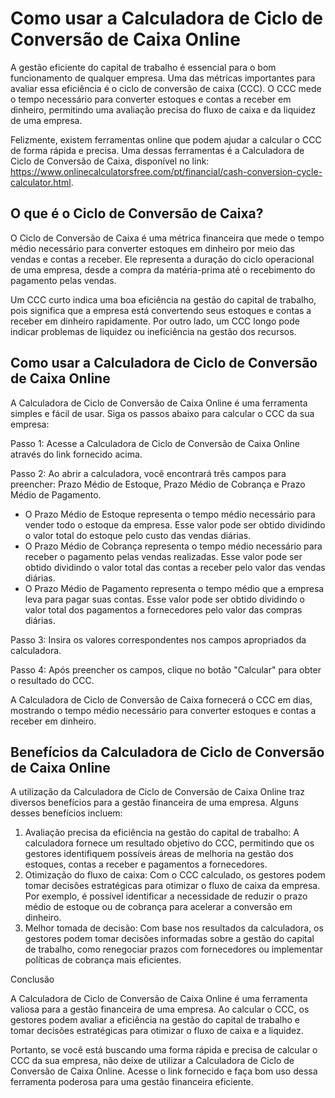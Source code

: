 Como usar a Calculadora de Ciclo de Conversão de Caixa Online
=============================================================

A gestão eficiente do capital de trabalho é essencial para o bom funcionamento de qualquer empresa. Uma das métricas importantes para avaliar essa eficiência é o ciclo de conversão de caixa (CCC). O CCC mede o tempo necessário para converter estoques e contas a receber em dinheiro, permitindo uma avaliação precisa do fluxo de caixa e da liquidez de uma empresa.

Felizmente, existem ferramentas online que podem ajudar a calcular o CCC de forma rápida e precisa. Uma dessas ferramentas é a Calculadora de Ciclo de Conversão de Caixa, disponível no link: <https://www.onlinecalculatorsfree.com/pt/financial/cash-conversion-cycle-calculator.html>.

O que é o Ciclo de Conversão de Caixa?
--------------------------------------

O Ciclo de Conversão de Caixa é uma métrica financeira que mede o tempo médio necessário para converter estoques em dinheiro por meio das vendas e contas a receber. Ele representa a duração do ciclo operacional de uma empresa, desde a compra da matéria-prima até o recebimento do pagamento pelas vendas.

Um CCC curto indica uma boa eficiência na gestão do capital de trabalho, pois significa que a empresa está convertendo seus estoques e contas a receber em dinheiro rapidamente. Por outro lado, um CCC longo pode indicar problemas de liquidez ou ineficiência na gestão dos recursos.

Como usar a Calculadora de Ciclo de Conversão de Caixa Online
-------------------------------------------------------------

A Calculadora de Ciclo de Conversão de Caixa Online é uma ferramenta simples e fácil de usar. Siga os passos abaixo para calcular o CCC da sua empresa:

Passo 1: Acesse a Calculadora de Ciclo de Conversão de Caixa Online através do link fornecido acima.

Passo 2: Ao abrir a calculadora, você encontrará três campos para preencher: Prazo Médio de Estoque, Prazo Médio de Cobrança e Prazo Médio de Pagamento.

- O Prazo Médio de Estoque representa o tempo médio necessário para vender todo o estoque da empresa. Esse valor pode ser obtido dividindo o valor total do estoque pelo custo das vendas diárias.
- O Prazo Médio de Cobrança representa o tempo médio necessário para receber o pagamento pelas vendas realizadas. Esse valor pode ser obtido dividindo o valor total das contas a receber pelo valor das vendas diárias.
- O Prazo Médio de Pagamento representa o tempo médio que a empresa leva para pagar suas contas. Esse valor pode ser obtido dividindo o valor total dos pagamentos a fornecedores pelo valor das compras diárias.

Passo 3: Insira os valores correspondentes nos campos apropriados da calculadora.

Passo 4: Após preencher os campos, clique no botão "Calcular" para obter o resultado do CCC.

A Calculadora de Ciclo de Conversão de Caixa fornecerá o CCC em dias, mostrando o tempo médio necessário para converter estoques e contas a receber em dinheiro.

Benefícios da Calculadora de Ciclo de Conversão de Caixa Online
---------------------------------------------------------------

A utilização da Calculadora de Ciclo de Conversão de Caixa Online traz diversos benefícios para a gestão financeira de uma empresa. Alguns desses benefícios incluem:

1. Avaliação precisa da eficiência na gestão do capital de trabalho: A calculadora fornece um resultado objetivo do CCC, permitindo que os gestores identifiquem possíveis áreas de melhoria na gestão dos estoques, contas a receber e pagamentos a fornecedores.
2. Otimização do fluxo de caixa: Com o CCC calculado, os gestores podem tomar decisões estratégicas para otimizar o fluxo de caixa da empresa. Por exemplo, é possível identificar a necessidade de reduzir o prazo médio de estoque ou de cobrança para acelerar a conversão em dinheiro.
3. Melhor tomada de decisão: Com base nos resultados da calculadora, os gestores podem tomar decisões informadas sobre a gestão do capital de trabalho, como renegociar prazos com fornecedores ou implementar políticas de cobrança mais eficientes.

Conclusão

A Calculadora de Ciclo de Conversão de Caixa Online é uma ferramenta valiosa para a gestão financeira de uma empresa. Ao calcular o CCC, os gestores podem avaliar a eficiência na gestão do capital de trabalho e tomar decisões estratégicas para otimizar o fluxo de caixa e a liquidez.

Portanto, se você está buscando uma forma rápida e precisa de calcular o CCC da sua empresa, não deixe de utilizar a Calculadora de Ciclo de Conversão de Caixa Online. Acesse o link fornecido e faça bom uso dessa ferramenta poderosa para uma gestão financeira eficiente.